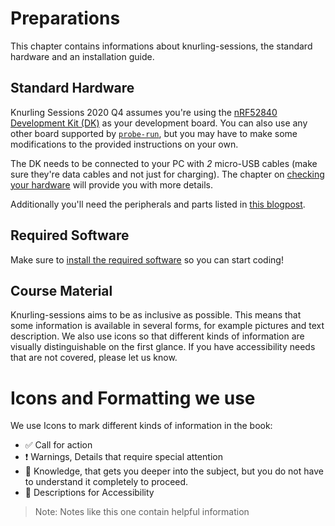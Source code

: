 # Preparations

This chapter contains informations about knurling-sessions, the standard hardware and an installation guide.

## Standard Hardware

Knurling Sessions 2020 Q4 assumes you're using the [nRF52840 Development Kit (DK)](https://www.nordicsemi.com/Software-and-Tools/Development-Kits/nRF52840-DK) as your development board. You can also use any other board supported by [`probe-run`](https://github.com/knurling-rs/probe-run), but you may have to make some modifications to the provided instructions on your own.

The DK needs to be connected to your PC with *2* micro-USB cables (make sure they're data cables and not just for charging). The chapter on [checking your hardware](./hardware.md) will provide you with more details.

Additionally you'll need the peripherals and parts listed in [this blogpost](https://ferrous-systems.com/blog/knurling-sessions-introduction/).

## Required Software
Make sure to [install the required software](./installation.md) so you can start coding!

## Course Material
Knurling-sessions aims to be as inclusive as possible. This means that some information is available in several forms, for example pictures and text description. We also use icons so that different kinds of information are visually distinguishable on the first glance. If you have accessibility needs that are not covered, please let us know.

# Icons and Formatting we use
We use Icons to mark different kinds of information in the book:
* ✅ Call for action
* ❗️ Warnings, Details that require special attention
* 🔎 Knowledge, that gets you deeper into the subject, but you do not have to understand it completely to proceed.
* 💬 Descriptions for Accessibility

> Note: Notes like this one contain helpful information
